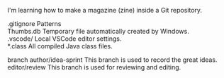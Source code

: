 I'm learning how to make a magazine (zine) inside a Git repository.

.gitignore Patterns  
Thumbs.db Temporary file automatically created by Windows.  
.vscode/ Local VSCode editor settings.  
*.class All compiled Java class files.  

branch
author/idea-sprint This branch is used to record the great ideas.  
editor/review This branch is used for reviewing and editing.  

